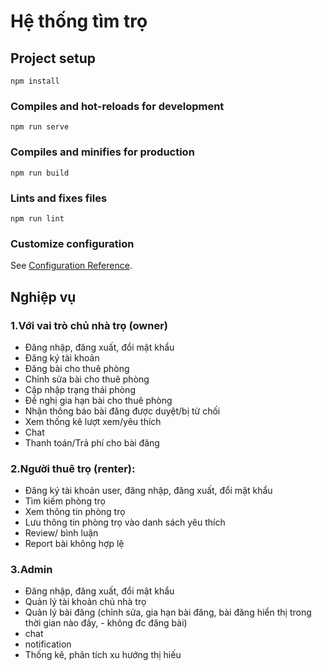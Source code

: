# Hệ thống tìm trọ



## Project setup
```
npm install
```

### Compiles and hot-reloads for development
```
npm run serve
```

### Compiles and minifies for production
```
npm run build
```

### Lints and fixes files
```
npm run lint
```

### Customize configuration
See [Configuration Reference](https://cli.vuejs.org/config/).
## Nghiệp vụ

### 1.Với vai trò chủ nhà trọ (owner)
- Đăng nhập, đăng xuất, đổi mật khẩu
- Đăng ký tài khoản
- Đăng bài cho thuê phòng
- Chỉnh sửa bài cho thuê phòng
- Cập nhập trạng thái phòng
- Đề nghị gia hạn bài cho thuê phòng
- Nhận thông báo bài đăng được duyệt/bị từ chối
- Xem thống kê lượt xem/yêu thích
- Chat
- Thanh toán/Trả phí cho bài đăng

### 2.Người thuê trọ (renter):
- Đăng ký tài khoản user, đăng nhập, đăng xuất, đổi mật khẩu
- Tìm kiếm phòng trọ
- Xem thông tin phòng trọ
- Lưu thông tin phòng trọ vào danh sách yêu thích
- Review/ bình luận
- Report bài không hợp lệ

### 3.Admin
- Đăng nhập, đăng xuất, đổi mật khẩu
- Quản lý tài khoản chủ nhà trọ
- Quản lý bài đăng (chỉnh sửa, gia hạn bài đăng, bài đăng hiển thị trong thời gian nào đấy, - không đc đăng bài)
- chat
- notification
- Thống kê, phân tích xu hướng thị hiếu


